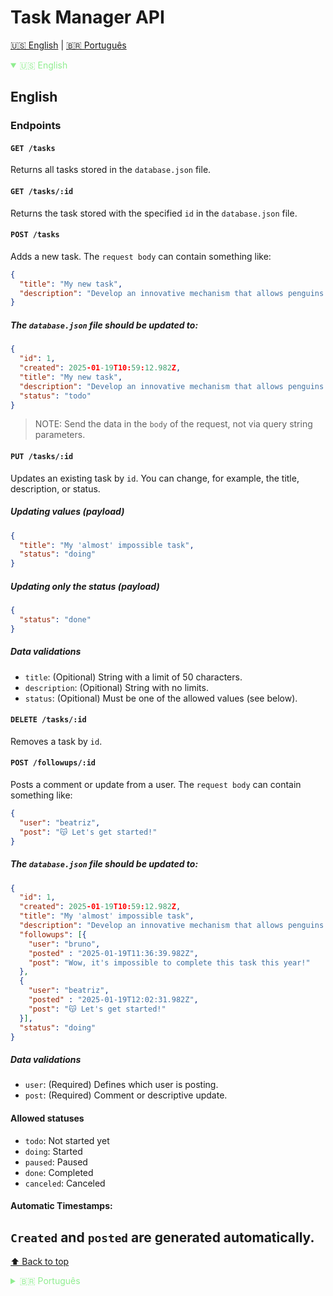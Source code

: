 # Task Manager API

[🇺🇸 English](#english-section) | [🇧🇷 Português](#portuguese-section)

<details open id="english-section">
<summary style='color: lightgreen'>🇺🇸 English</summary>

## English

### Endpoints
#### `GET /tasks`
Returns all tasks stored in the `database.json` file.

#### `GET /tasks/:id`
Returns the task stored with the specified `id` in the `database.json` file.

#### `POST /tasks`
Adds a new task. The `request body` can contain something like:

```json
{
  "title": "My new task",
  "description": "Develop an innovative mechanism that allows penguins to teleport while performing ice dance choreographies. The system must include colorful lights and sound effects inspired by 1980s discos."
}
```

##### The `database.json` file should be updated to:
```json
{
  "id": 1,
  "created": 2025-01-19T10:59:12.982Z,
  "title": "My new task",
  "description": "Develop an innovative mechanism that allows penguins to teleport while performing ice dance choreographies. The system must include colorful lights and sound effects inspired by 1980s discos.",
  "status": "todo"
}
```
> NOTE: Send the data in the `body` of the request, not via query string parameters.

#### `PUT /tasks/:id`
Updates an existing task by `id`. You can change, for example, the title, description, or status.

##### Updating values (payload)
```json
{
  "title": "My 'almost' impossible task",  
  "status": "doing"
}
```

##### Updating only the status (payload)
```json
{
  "status": "done"
}
```

##### Data validations
- `title`: (Opitional) String with a limit of 50 characters.
- `description`: (Opitional) String with no limits.
- `status`: (Opitional) Must be one of the allowed values (see below).

#### `DELETE /tasks/:id`
Removes a task by `id`.

#### `POST /followups/:id`
Posts a comment or update from a user. The `request body` can contain something like:

```json
{
  "user": "beatriz",
  "post": "😽 Let's get started!"
}
```

##### The `database.json` file should be updated to:

```json
{
  "id": 1,
  "created": 2025-01-19T10:59:12.982Z,
  "title": "My 'almost' impossible task",
  "description": "Develop an innovative mechanism that allows penguins to teleport while performing ice dance choreographies. The system must include colorful lights and sound effects inspired by 1980s discos.",
  "followups": [{
    "user": "bruno",
    "posted" : "2025-01-19T11:36:39.982Z",
    "post": "Wow, it's impossible to complete this task this year!"
  },
  {
    "user": "beatriz",
    "posted" : "2025-01-19T12:02:31.982Z",
    "post": "😽 Let's get started!"
  }],
  "status": "doing"
}
```

##### Data validations
- `user`: (Required) Defines which user is posting.
- `post`: (Required) Comment or descriptive update.

#### Allowed statuses
- `todo`: Not started yet
- `doing`: Started
- `paused`: Paused
- `done`: Completed
- `canceled`: Canceled

#### Automatic Timestamps:
`Created` and `posted` are generated automatically.
---
[⬆️ Back to top](#task-manager-api)
</details>

<details id="portuguese-section">
<summary style='color: lightgreen'>🇧🇷 Português</summary>

## Português

### Endpoints
#### `GET /tasks`
Retorna todas as tarefas armazenadas no arquivo `database.json`.

#### `GET /tasks/:id`
Retorna a tarefa armazenada com o `id` especificado no arquivo `database.json`.

#### `POST /tasks`
Adiciona uma nova tarefa. O `corpo da requisição` pode conter algo como:

```json
{
  "title": "Minha nova tarefa",
  "description": "Desenvolver um mecanismo inovador que permita que pinguins realizem teletransporte enquanto executam coreografias de dança no gelo. O sistema deve incluir luzes coloridas e efeitos sonoros inspirados em discotecas dos anos 80."
}
```

##### O arquivo `database.json` deve ser atualizado para:
```json
{
  "id": 1,
  "created": 2025-01-19T10:59:12.982Z,
  "title": "Minha nova tarefa",
  "description": "Desenvolver um mecanismo inovador que permita que pinguins realizem teletransporte enquanto executam coreografias de dança no gelo. O sistema deve incluir luzes coloridas e efeitos sonoros inspirados em discotecas dos anos 80.",
  "status": "todo"
}
```
> OBS: Enviar os dados pelo `body` da requisição, e não pelos parâmetros queryString.

#### `PUT /tasks/:id`
Atualiza uma tarefa existente pelo `id`. Você pode alterar, por exemplo, o título, descrição ou o status.

##### Atualizando valores (payload)
```json
{
  "title": "Minha nova tarefa 'quase' impossível",
  "status": "doing"
}
```

##### Atualizando somente o status (payload)
```json
{
  "status": "done"
}
```

##### Validações de dados
- `title`: (Opicional) String com limite de 50 caracteres.
- `description`: (Opicional) String sem limites.
- `status`: (Opicional) Deve ser um dos valores permitidos (veja abaixo).

#### `DELETE /tasks/:id`
Remove uma tarefa pelo `id`.

#### `POST /followups/:id`
Posta um comentário ou atualização de um usuário. O `corpo da requisição` pode conter algo como:

```json
{
  "user": "beatriz",
  "post": "😽 vamos começar!"
}
```

##### O arquivo `database.json` deve ser atualizado para:

```json
{
  "id": 1,
  "created": 2025-01-19T10:59:12.982Z,
  "title": "Minha nova tarefa 'quase' impossível",
  "description": "Desenvolver um mecanismo inovador que permita que pinguins realizem teletransporte enquanto executam coreografias de dança no gelo. O sistema deve incluir luzes coloridas e efeitos sonoros inspirados em discotecas dos anos 80.",
  "followups": [{
    "user": "bruno",
    "posted" : "2025-01-19T11:36:39.982Z",
    "post": "Bah, impossível realizar esta tarefa ainda este ano!"
  },
  {
    "user": "beatriz",
    "posted" : "2025-01-19T12:02:31.982Z",
    "post": "😽 vamos começar!"
  }],
  "status": "doing"
}
```

##### Validações de dados
- `user`: (Obrigatório) Define qual usuário está postando.
- `post`: (Obrigatório) Comentário ou atualização descritiva.

#### Status permitidos
- `todo`: Ainda não iniciado
- `doing`: Iniciado
- `paused`: Pausado
- `done`: Finalizado
- `canceled`: Cancelado

#### Timestamps automáticos:
`Created` e `posted` são gerados automaticamente.

[⬆️ Voltar ao topo](#task-manager-api)

</details>